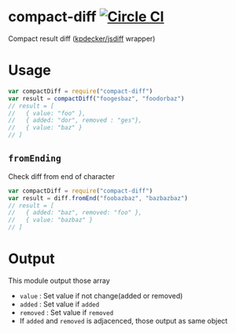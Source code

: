 # compact-diff [![Circle CI](https://circleci.com/gh/suisho/compact-diff.svg?style=svg)](https://circleci.com/gh/suisho/compact-diff)

Compact result diff ([kpdecker/jsdiff](https://github.com/kpdecker/jsdiff) wrapper)


# Usage

```js
var compactDiff = require("compact-diff")
var result = compactDiff("foogesbaz", "foodorbaz")
// result = [
//   { value: "foo" },
//   { added: "dor", removed : "ges"},
//   { value: "baz" }
// ]
```

## `fromEnding`

Check diff from end of character

```js
var compactDiff = require("compact-diff")
var result = diff.fromEnd("foobazbaz", "bazbazbaz")
// result = [
//   { added: "baz", removed: "foo" },
//   { value: "bazbaz" }
// ]
```

# Output
This module output those array
- `value` : Set value if not change(added or removed)
- `added` : Set value if `added`
- `removed` : Set value if `removed`
- If `added` and `removed` is adjacenced, those output as same object